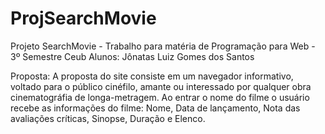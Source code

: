 # ProjSearchMovie
Projeto SearchMovie - Trabalho para matéria de Programação para Web - 3º Semestre Ceub 
Alunos: Jônatas Luiz Gomes dos Santos

Proposta:
A proposta do site consiste em um navegador informativo, voltado para o público cinéfilo, amante ou interessado por qualquer obra cinematográfia de longa-metragem. Ao entrar o nome do filme o usuário recebe as informações do filme: Nome, Data de lançamento, Nota das avaliações críticas, Sinopse, Duração e Elenco.
